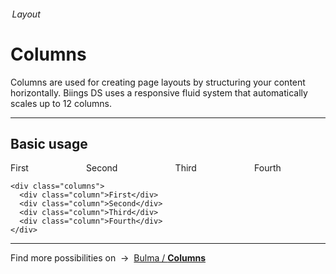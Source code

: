 <h6 class="subtitle is-5 has-text-grey has-text-weight-semibold"> Layout</h6><h1 class="title is-1 has-text-weight-bold">Columns</h1>
<p class="subtitle is-5">
    <span class="has-text-weight-semibold">Columns</span> are used for creating page layouts by structuring your content horizontally. Biings DS uses a responsive fluid system that automatically scales up to 12 columns.
</p>

<hr class="is-large is-visible">

<h2 class="title is-4 has-text-weight-semibold">Basic usage</h2>

<div class="box is-well is-marginless is-relaxed">
<div class="columns">
    <div class="column">
      <div class="notification has-text-weight-semibold is-primary">First</div>
    </div>
    <div class="column">
      <div class="notification has-text-weight-semibold is-danger">Second</div>
    </div>
    <div class="column">
      <div class="notification has-text-weight-semibold is-warning">Third</div>
    </div>
    <div class="column">
      <div class="notification has-text-weight-semibold is-success">Fourth</div>
    </div>
  </div>
</div>

    <div class="columns">
      <div class="column">First</div>
      <div class="column">Second</div>
      <div class="column">Third</div>
      <div class="column">Fourth</div>
    </div>

<hr class="is-large">

<div class="box is-bordered">
    Find more possibilities on &nbsp;→&nbsp; <a href="https://bulma.io/documentation/columns/" target="blank">Bulma / <strong>Columns</strong></a>
</div>